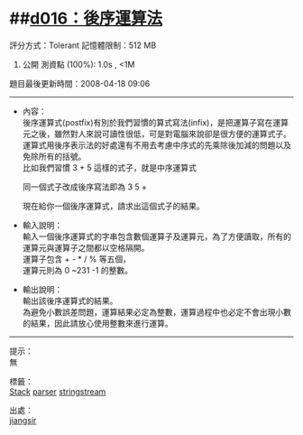 ##[d016：後序運算法](http://zerojudge.tw/ShowProblem?problemid=d016)
======
評分方式：Tolerant 
記憶體限制：512 MB

1. 公開 測資點 (100%): 1.0s , <1M

題目最後更新時間：2008-04-18 09:06 

- - -
* 內容：  
	後序運算式(postfix)有別於我們習慣的算式寫法(infix)，是把運算子寫在運算元之後，雖然對人來說可讀性很低，可是對電腦來說卻是很方便的運算式子。運算式用後序表示法的好處還有不用去考慮中序式的先乘除後加減的問題以及免除所有的括號。  
	比如我們習慣  3 + 5 這樣的式子，就是中序運算式  
	  
	同一個式子改成後序寫法即為  3 5 + 
	  
	現在給你一個後序運算式，請求出這個式子的結果。  

* 輸入說明：  
	輸入一個後序運算式的字串包含數個運算子及運算元，為了方便讀取，所有的運算元與運算子之間都以空格隔開。  
	運算子包含 + - * / % 等五個，  
	運算元則為 0 ~231 -1 的整數。
* 輸出說明：  
	輸出該後序運算式的結果。  
	為避免小數誤差問題，運算結果必定為整數，運算過程中也必定不會出現小數的結果，因此請放心使用整數來進行運算。

- - -
提示：  
	無

標籤：  
	[Stack](http://zerojudge.tw/Problems?tag=Stack)
	[parser](http://zerojudge.tw/Problems?tag=parser)
	[stringstream](http://zerojudge.tw/Problems?tag=stringstream)

出處：  
	[jiangsir](http://zerojudge.tw/UserStatistic?account=jiangsir)